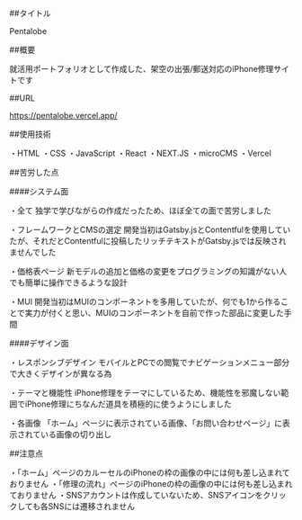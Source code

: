 ##タイトル

Pentalobe

##概要

就活用ポートフォリオとして作成した、架空の出張/郵送対応のiPhone修理サイトです

##URL

https://pentalobe.vercel.app/

##使用技術

・HTML
・CSS
・JavaScript
・React
・NEXT.JS
・microCMS
・Vercel

##苦労した点

####システム面

・全て
独学で学びながらの作成だったため、ほぼ全ての面で苦労しました

・フレームワークとCMSの選定
開発当初はGatsby.jsとContentfulを使用していたが、それだとContentfulに投稿したリッチテキストがGatsby.jsでは反映されませんでした

・価格表ページ
新モデルの追加と価格の変更をプログラミングの知識がない人でも簡単に操作できるような設計

・MUI
開発当初はMUIのコンポーネントを多用していたが、何でも1から作ることで実力が付くと思い、MUIのコンポーネントを自前で作った部品に変更した手間

####デザイン面

・レスポンシブデザイン
モバイルとPCでの閲覧でナビゲーションメニュー部分で大きくデザインが異なる為

・テーマと機能性
iPhone修理をテーマにしているため、機能性を邪魔しない範囲でiPhone修理にちなんだ道具を積極的に使うようにしました

・各画像
「ホーム」ページに表示されている画像、「お問い合わせページ」に表示されている画像の切り出し


##注意点

・「ホーム」ページのカルーセルのiPhoneの枠の画像の中には何も差し込まれておりません
・「修理の流れ」ページのiPhoneの枠の画像の中には何も差し込まれておりません
・SNSアカウントは作成していないため、SNSアイコンをクリックしても各SNSには遷移されません
